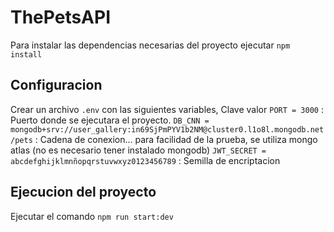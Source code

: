 # ThePetsAPI

Para instalar las dependencias necesarias del proyecto ejecutar `npm install`

## Configuracion

Crear un archivo `.env` con las siguientes variables, Clave valor
`PORT = 3000` : Puerto donde se ejecutara el proyecto.
`DB_CNN = mongodb+srv://user_gallery:in69SjPmPYV1b2NM@cluster0.l1o8l.mongodb.net/pets` : Cadena de conexion... para facilidad de la prueba, se utiliza mongo atlas (no es necesario tener instalado mongodb)
`JWT_SECRET = abcdefghijklmnñopqrstuvwxyz0123456789` : Semilla de encriptacion

## Ejecucion del proyecto

Ejecutar el comando `npm run start:dev`

